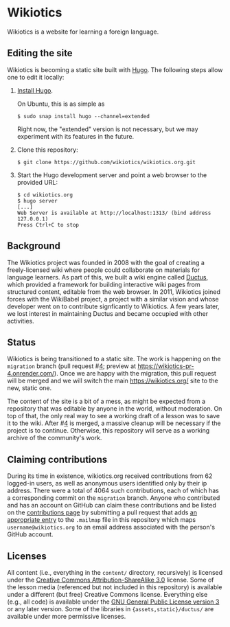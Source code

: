 # Wikiotics

Wikiotics is a website for learning a foreign language.

## Editing the site

Wikiotics is becoming a static site built with [Hugo](https://gohugo.io/).  The following steps allow one to edit it locally:

1. [Install Hugo](https://gohugo.io/getting-started/installing/).

   On Ubuntu, this is as simple as
      ```
      $ sudo snap install hugo --channel=extended
      ```

   Right now, the "extended" version is not necessary, but we may experiment with its features in the future.

2. Clone this repository:

   ```
   $ git clone https://github.com/wikiotics/wikiotics.org.git
   ```

3. Start the Hugo development server and point a web browser to the provided URL:

   ```
   $ cd wikiotics.org
   $ hugo server
   [...]
   Web Server is available at http://localhost:1313/ (bind address 127.0.0.1)
   Press Ctrl+C to stop
   ```

## Background

The Wikiotics project was founded in 2008 with the goal of creating a freely-licensed wiki where people could collaborate on materials for language learners.  As part of this, we built a wiki engine called [Ductus](https://github.com/wikiotics/ductus), which provided a framework for building interactive wiki pages from structured content, editable from the web browser.  In 2011, Wikiotics joined forces with the WikiBabel project, a project with a similar vision and whose developer went on to contribute signficantly to Wikiotics.  A few years later, we lost interest in maintaining Ductus and became occupied with other activities.

## Status

Wikiotics is being transitioned to a static site.  The work is happening on the `migration` branch (pull request #[4](https://github.com/wikiotics/wikiotics.org/pull/4); preview at https://wikiotics-pr-4.onrender.com/).  Once we are happy with the migration, this pull request will be merged and we will switch the main https://wikiotics.org/ site to the new, static one.

The content of the site is a bit of a mess, as might be expected from a repository that was editable by anyone in the world, without moderation.  On top of that, the only real way to see a working draft of a lesson was to save it to the wiki.  After #[4](https://github.com/wikiotics/wikiotics.org/pull/4) is merged, a massive cleanup will be necessary if the project is to continue.  Otherwise, this repository will serve as a working archive of the community's work.

## Claiming contributions

During its time in existence, wikiotics.org received contributions from 62 logged-in users, as well as anonymous users identified only by their ip address.  There were a total of 4064 such contributions, each of which has a corresponding commit on the `migration` branch.  Anyone who contributed and has an account on GitHub can claim these contributions and be listed on the [contributions page](https://github.com/wikiotics/wikiotics.org/graphs/contributors) by submitting a pull request that adds [an appropriate entry](https://git-scm.com/docs/git-check-mailmap#_mapping_authors) to the `.mailmap` file in this repository which maps `username@wikiotics.org` to an email address associated with the person's GitHub account.

## Licenses

All content (i.e., everything in the `content/` directory, recursively) is licensed under the [Creative Commons Attribution-ShareAlike 3.0](https://creativecommons.org/licenses/by-sa/3.0/) license.  Some of the lesson media (referenced but not included in this repository) is available under a different (but free) Creative Commons license.  Everything else (e.g., all code) is available under the [GNU General Public License version 3](https://www.gnu.org/licenses/gpl-3.0.en.html) or any later version.  Some of the libraries in `{assets,static}/ductus/` are available under more permissive licenses.
